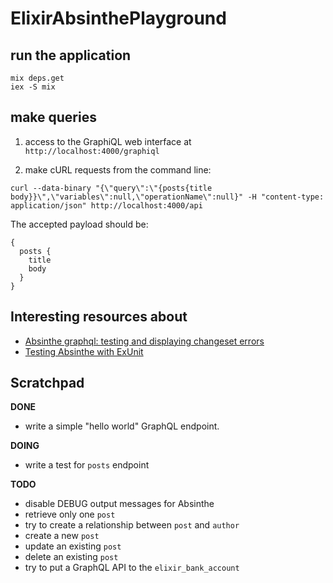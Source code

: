# ElixirAbsinthePlayground


## run the application

```
mix deps.get
iex -S mix
```

## make queries

1) access to the GraphiQL web interface at `http://localhost:4000/graphiql`

2) make cURL requests from the command line:

```
curl --data-binary "{\"query\":\"{posts{title body}}\",\"variables\":null,\"operationName\":null}" -H "content-type: application/json" http://localhost:4000/api
```

The accepted payload should be:

```
{
  posts {
    title
    body
  }
}
```

## Interesting resources about

- [Absinthe graphql: testing and displaying changeset errors](https://elixirforum.com/t/absinthe-graphql-testing-and-displaying-changeset-errors/3375)
- [Testing Absinthe with ExUnit](https://tosbourn.com/testing-absinthe-exunit/)

## Scratchpad

**DONE**

- write a simple "hello world" GraphQL endpoint.

**DOING**

- write a test for `posts` endpoint

**TODO**

- disable DEBUG output messages for Absinthe
- retrieve only one `post`
- try to create a relationship between `post` and `author`
- create a new `post`
- update an existing `post`
- delete an existing `post`
- try to put a GraphQL API to the `elixir_bank_account`
